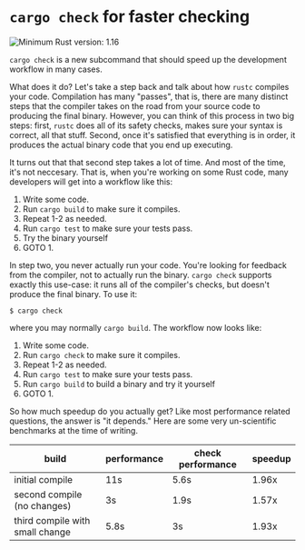 # `cargo check` for faster checking

![Minimum Rust version: 1.16](https://img.shields.io/badge/Minimum%20Rust%20Version-1.16-brightgreen.svg)

`cargo check` is a new subcommand that should speed up the development
workflow in many cases.

What does it do? Let's take a step back and talk about how `rustc` compiles
your code. Compilation has many "passes", that is, there are many distinct
steps that the compiler takes on the road from your source code to producing
the final binary. However, you can think of this process in two big steps:
first, `rustc` does all of its safety checks, makes sure your syntax is
correct, all that stuff. Second, once it's satisfied that everything is in
order, it produces the actual binary code that you end up executing.

It turns out that that second step takes a lot of time. And most of the time,
it's not neccesary. That is, when you're working on some Rust code, many
developers will get into a workflow like this:

1. Write some code.
2. Run `cargo build` to make sure it compiles.
3. Repeat 1-2 as needed.
4. Run `cargo test` to make sure your tests pass.
5. Try the binary yourself
6. GOTO 1.

In step two, you never actually run your code. You're looking for feedback
from the compiler, not to actually run the binary. `cargo check` supports
exactly this use-case: it runs all of the compiler's checks, but doesn't
produce the final binary. To use it:

```console
$ cargo check
```

where you may normally `cargo build`. The workflow now looks like:

1. Write some code.
2. Run `cargo check` to make sure it compiles.
3. Repeat 1-2 as needed.
4. Run `cargo test` to make sure your tests pass.
5. Run `cargo build` to build a binary and try it yourself
6. GOTO 1.


So how much speedup do you actually get? Like most performance related
questions, the answer is "it depends." Here are some very un-scientific
benchmarks at the time of writing.

|  build | performance | check performance | speedup |
|--------|-------------|-------------------|---------|
| initial compile | 11s | 5.6s | 1.96x |
| second compile (no changes) | 3s | 1.9s | 1.57x |
| third compile with small change | 5.8s | 3s | 1.93x |